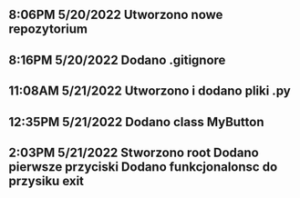 8:06PM 5/20/2022
Utworzono nowe repozytorium
---

8:16PM 5/20/2022
Dodano .gitignore
---

11:08AM 5/21/2022
Utworzono i dodano pliki .py
---

12:35PM 5/21/2022
Dodano class MyButton
---

2:03PM 5/21/2022
Stworzono root
Dodano pierwsze przyciski
Dodano funkcjonalonsc do przysiku exit
---